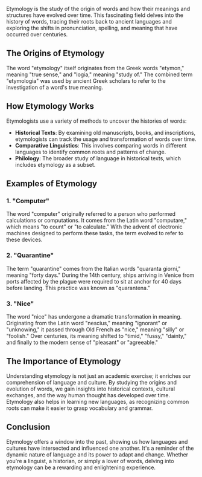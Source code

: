 Etymology is the study of the origin of words and how their meanings and structures have evolved over time. This fascinating field delves into the history of words, tracing their roots back to ancient languages and exploring the shifts in pronunciation, spelling, and meaning that have occurred over centuries.

## The Origins of Etymology

The word "etymology" itself originates from the Greek words "etymon," meaning "true sense," and "logia," meaning "study of." The combined term "etymologia" was used by ancient Greek scholars to refer to the investigation of a word's true meaning. 

## How Etymology Works

Etymologists use a variety of methods to uncover the histories of words:

- **Historical Texts**: By examining old manuscripts, books, and inscriptions, etymologists can track the usage and transformation of words over time.
- **Comparative Linguistics**: This involves comparing words in different languages to identify common roots and patterns of change.
- **Philology**: The broader study of language in historical texts, which includes etymology as a subset.

## Examples of Etymology

### 1. **"Computer"**

The word "computer" originally referred to a person who performed calculations or computations. It comes from the Latin word "computare," which means "to count" or "to calculate." With the advent of electronic machines designed to perform these tasks, the term evolved to refer to these devices.

### 2. **"Quarantine"**

The term "quarantine" comes from the Italian words "quaranta giorni," meaning "forty days." During the 14th century, ships arriving in Venice from ports affected by the plague were required to sit at anchor for 40 days before landing. This practice was known as "quarantena."

### 3. **"Nice"**

The word "nice" has undergone a dramatic transformation in meaning. Originating from the Latin word "nescius," meaning "ignorant" or "unknowing," it passed through Old French as "nice," meaning "silly" or "foolish." Over centuries, its meaning shifted to "timid," "fussy," "dainty," and finally to the modern sense of "pleasant" or "agreeable."

## The Importance of Etymology

Understanding etymology is not just an academic exercise; it enriches our comprehension of language and culture. By studying the origins and evolution of words, we gain insights into historical contexts, cultural exchanges, and the way human thought has developed over time. Etymology also helps in learning new languages, as recognizing common roots can make it easier to grasp vocabulary and grammar.

## Conclusion

Etymology offers a window into the past, showing us how languages and cultures have intersected and influenced one another. It's a reminder of the dynamic nature of language and its power to adapt and change. Whether you're a linguist, a historian, or simply a lover of words, delving into etymology can be a rewarding and enlightening experience.
